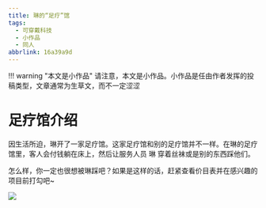 ```yaml
---
title: 琳的“足疗”馆
tags:
  - 可穿戴科技
  - 小作品
  - 同人
abbrlink: 16a39a9d
---
```


!!! warning "本文是小作品"
    请注意，本文是小作品。小作品是任由作者发挥的投稿类型，文章通常为生草文，而不一定涩涩
<br/>
# 足疗馆介绍

因生活所迫，琳开了一家足疗馆。这家足疗馆和别的足疗馆并不一样。在琳的足疗馆里，客人会付钱躺在床上，然后让服务人员 琳 穿着丝袜或是别的东西踩他们。

怎么样，你一定也很想被琳踩吧？如果是这样的话，赶紧查看价目表并在感兴趣的项目前打勾吧~

![](/img/pdf1.jpg)